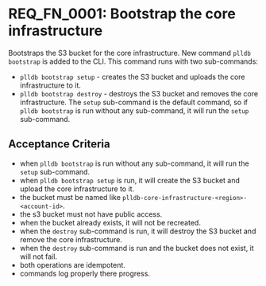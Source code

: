 # REQ_FN_0001: Bootstrap the core infrastructure

Bootstraps the S3 bucket for the core infrastructure.
New command `plldb bootstrap` is added to the CLI. This command runs with two sub-commands:
- `plldb bootstrap setup` - creates the S3 bucket and uploads the core infrastructure to it.
- `plldb bootstrap destroy` - destroys the S3 bucket and removes the core infrastructure.
The `setup` sub-command is the default command, so if `plldb bootstrap` is run without any sub-command, it will run the `setup` sub-command.

## Acceptance Criteria

- when `plldb bootstrap` is run without any sub-command, it will run the `setup` sub-command.
- when `plldb bootstrap setup` is run, it will create the S3 bucket and upload the core infrastructure to it.
- the bucket must be named like `plldb-core-infrastructure-<region>-<account-id>`.
- the s3 bucket must not have public access.
- when the bucket already exists, it will not be recreated.
- when the `destroy` sub-command is run, it will destroy the S3 bucket and remove the core infrastructure.
- when the `destroy` sub-command is run and the bucket does not exist, it will not fail.
- both operations are idempotent.
- commands log properly there progress.